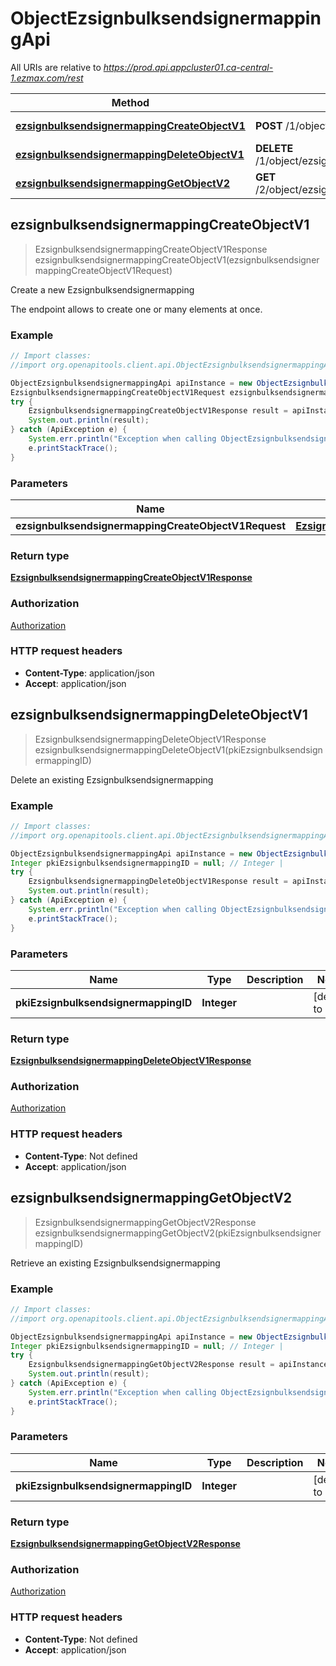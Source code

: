 # ObjectEzsignbulksendsignermappingApi

All URIs are relative to *https://prod.api.appcluster01.ca-central-1.ezmax.com/rest*

Method | HTTP request | Description
------------- | ------------- | -------------
[**ezsignbulksendsignermappingCreateObjectV1**](ObjectEzsignbulksendsignermappingApi.md#ezsignbulksendsignermappingCreateObjectV1) | **POST** /1/object/ezsignbulksendsignermapping | Create a new Ezsignbulksendsignermapping
[**ezsignbulksendsignermappingDeleteObjectV1**](ObjectEzsignbulksendsignermappingApi.md#ezsignbulksendsignermappingDeleteObjectV1) | **DELETE** /1/object/ezsignbulksendsignermapping/{pkiEzsignbulksendsignermappingID} | Delete an existing Ezsignbulksendsignermapping
[**ezsignbulksendsignermappingGetObjectV2**](ObjectEzsignbulksendsignermappingApi.md#ezsignbulksendsignermappingGetObjectV2) | **GET** /2/object/ezsignbulksendsignermapping/{pkiEzsignbulksendsignermappingID} | Retrieve an existing Ezsignbulksendsignermapping



## ezsignbulksendsignermappingCreateObjectV1

> EzsignbulksendsignermappingCreateObjectV1Response ezsignbulksendsignermappingCreateObjectV1(ezsignbulksendsignermappingCreateObjectV1Request)

Create a new Ezsignbulksendsignermapping

The endpoint allows to create one or many elements at once.

### Example

```java
// Import classes:
//import org.openapitools.client.api.ObjectEzsignbulksendsignermappingApi;

ObjectEzsignbulksendsignermappingApi apiInstance = new ObjectEzsignbulksendsignermappingApi();
EzsignbulksendsignermappingCreateObjectV1Request ezsignbulksendsignermappingCreateObjectV1Request = new EzsignbulksendsignermappingCreateObjectV1Request(); // EzsignbulksendsignermappingCreateObjectV1Request | 
try {
    EzsignbulksendsignermappingCreateObjectV1Response result = apiInstance.ezsignbulksendsignermappingCreateObjectV1(ezsignbulksendsignermappingCreateObjectV1Request);
    System.out.println(result);
} catch (ApiException e) {
    System.err.println("Exception when calling ObjectEzsignbulksendsignermappingApi#ezsignbulksendsignermappingCreateObjectV1");
    e.printStackTrace();
}
```

### Parameters


Name | Type | Description  | Notes
------------- | ------------- | ------------- | -------------
 **ezsignbulksendsignermappingCreateObjectV1Request** | [**EzsignbulksendsignermappingCreateObjectV1Request**](EzsignbulksendsignermappingCreateObjectV1Request.md)|  |

### Return type

[**EzsignbulksendsignermappingCreateObjectV1Response**](EzsignbulksendsignermappingCreateObjectV1Response.md)

### Authorization

[Authorization](../README.md#Authorization)

### HTTP request headers

- **Content-Type**: application/json
- **Accept**: application/json


## ezsignbulksendsignermappingDeleteObjectV1

> EzsignbulksendsignermappingDeleteObjectV1Response ezsignbulksendsignermappingDeleteObjectV1(pkiEzsignbulksendsignermappingID)

Delete an existing Ezsignbulksendsignermapping



### Example

```java
// Import classes:
//import org.openapitools.client.api.ObjectEzsignbulksendsignermappingApi;

ObjectEzsignbulksendsignermappingApi apiInstance = new ObjectEzsignbulksendsignermappingApi();
Integer pkiEzsignbulksendsignermappingID = null; // Integer | 
try {
    EzsignbulksendsignermappingDeleteObjectV1Response result = apiInstance.ezsignbulksendsignermappingDeleteObjectV1(pkiEzsignbulksendsignermappingID);
    System.out.println(result);
} catch (ApiException e) {
    System.err.println("Exception when calling ObjectEzsignbulksendsignermappingApi#ezsignbulksendsignermappingDeleteObjectV1");
    e.printStackTrace();
}
```

### Parameters


Name | Type | Description  | Notes
------------- | ------------- | ------------- | -------------
 **pkiEzsignbulksendsignermappingID** | **Integer**|  | [default to null]

### Return type

[**EzsignbulksendsignermappingDeleteObjectV1Response**](EzsignbulksendsignermappingDeleteObjectV1Response.md)

### Authorization

[Authorization](../README.md#Authorization)

### HTTP request headers

- **Content-Type**: Not defined
- **Accept**: application/json


## ezsignbulksendsignermappingGetObjectV2

> EzsignbulksendsignermappingGetObjectV2Response ezsignbulksendsignermappingGetObjectV2(pkiEzsignbulksendsignermappingID)

Retrieve an existing Ezsignbulksendsignermapping



### Example

```java
// Import classes:
//import org.openapitools.client.api.ObjectEzsignbulksendsignermappingApi;

ObjectEzsignbulksendsignermappingApi apiInstance = new ObjectEzsignbulksendsignermappingApi();
Integer pkiEzsignbulksendsignermappingID = null; // Integer | 
try {
    EzsignbulksendsignermappingGetObjectV2Response result = apiInstance.ezsignbulksendsignermappingGetObjectV2(pkiEzsignbulksendsignermappingID);
    System.out.println(result);
} catch (ApiException e) {
    System.err.println("Exception when calling ObjectEzsignbulksendsignermappingApi#ezsignbulksendsignermappingGetObjectV2");
    e.printStackTrace();
}
```

### Parameters


Name | Type | Description  | Notes
------------- | ------------- | ------------- | -------------
 **pkiEzsignbulksendsignermappingID** | **Integer**|  | [default to null]

### Return type

[**EzsignbulksendsignermappingGetObjectV2Response**](EzsignbulksendsignermappingGetObjectV2Response.md)

### Authorization

[Authorization](../README.md#Authorization)

### HTTP request headers

- **Content-Type**: Not defined
- **Accept**: application/json

